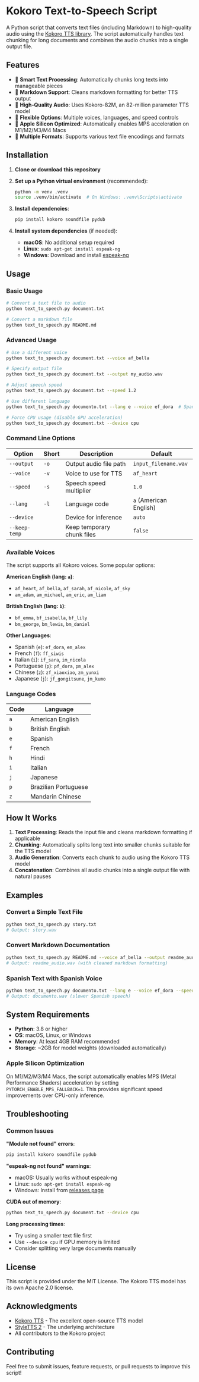 # Kokoro Text-to-Speech Script

A Python script that converts text files (including Markdown) to high-quality audio using the [Kokoro TTS library](https://github.com/hexgrad/Kokoro-82M). The script automatically handles text chunking for long documents and combines the audio chunks into a single output file.

## Features

- 🎯 **Smart Text Processing**: Automatically chunks long texts into manageable pieces
- 📝 **Markdown Support**: Cleans markdown formatting for better TTS output
- 🎵 **High-Quality Audio**: Uses Kokoro-82M, an 82-million parameter TTS model
- 🔧 **Flexible Options**: Multiple voices, languages, and speed controls
- 🚀 **Apple Silicon Optimized**: Automatically enables MPS acceleration on M1/M2/M3/M4 Macs
- 📁 **Multiple Formats**: Supports various text file encodings and formats

## Installation

1. **Clone or download this repository**

2. **Set up a Python virtual environment** (recommended):
   ```bash
   python -m venv .venv
   source .venv/bin/activate  # On Windows: .venv\Scripts\activate
   ```

3. **Install dependencies**:
   ```bash
   pip install kokoro soundfile pydub
   ```

4. **Install system dependencies** (if needed):
   - **macOS**: No additional setup required
   - **Linux**: `sudo apt-get install espeak-ng`
   - **Windows**: Download and install [espeak-ng](https://github.com/espeak-ng/espeak-ng/releases)

## Usage

### Basic Usage

```bash
# Convert a text file to audio
python text_to_speech.py document.txt

# Convert a markdown file
python text_to_speech.py README.md
```

### Advanced Usage

```bash
# Use a different voice
python text_to_speech.py document.txt --voice af_bella

# Specify output file
python text_to_speech.py document.txt --output my_audio.wav

# Adjust speech speed
python text_to_speech.py document.txt --speed 1.2

# Use different language
python text_to_speech.py documento.txt --lang e --voice ef_dora  # Spanish

# Force CPU usage (disable GPU acceleration)
python text_to_speech.py document.txt --device cpu
```

### Command Line Options

| Option | Short | Description | Default |
|--------|-------|-------------|---------|
| `--output` | `-o` | Output audio file path | `input_filename.wav` |
| `--voice` | `-v` | Voice to use for TTS | `af_heart` |
| `--speed` | `-s` | Speech speed multiplier | `1.0` |
| `--lang` | `-l` | Language code | `a` (American English) |
| `--device` | | Device for inference | `auto` |
| `--keep-temp` | | Keep temporary chunk files | `false` |

### Available Voices

The script supports all Kokoro voices. Some popular options:

**American English (lang: `a`)**:
- `af_heart`, `af_bella`, `af_sarah`, `af_nicole`, `af_sky`
- `am_adam`, `am_michael`, `am_eric`, `am_liam`

**British English (lang: `b`)**:
- `bf_emma`, `bf_isabella`, `bf_lily`
- `bm_george`, `bm_lewis`, `bm_daniel`

**Other Languages**:
- Spanish (`e`): `ef_dora`, `em_alex`
- French (`f`): `ff_siwis`
- Italian (`i`): `if_sara`, `im_nicola`
- Portuguese (`p`): `pf_dora`, `pm_alex`
- Chinese (`z`): `zf_xiaoxiao`, `zm_yunxi`
- Japanese (`j`): `jf_gongitsune`, `jm_kumo`

### Language Codes

| Code | Language |
|------|----------|
| `a` | American English |
| `b` | British English |
| `e` | Spanish |
| `f` | French |
| `h` | Hindi |
| `i` | Italian |
| `j` | Japanese |
| `p` | Brazilian Portuguese |
| `z` | Mandarin Chinese |

## How It Works

1. **Text Processing**: Reads the input file and cleans markdown formatting if applicable
2. **Chunking**: Automatically splits long text into smaller chunks suitable for the TTS model
3. **Audio Generation**: Converts each chunk to audio using the Kokoro TTS model
4. **Concatenation**: Combines all audio chunks into a single output file with natural pauses

## Examples

### Convert a Simple Text File
```bash
python text_to_speech.py story.txt
# Output: story.wav
```

### Convert Markdown Documentation
```bash
python text_to_speech.py README.md --voice af_bella --output readme_audio.wav
# Output: readme_audio.wav (with cleaned markdown formatting)
```

### Spanish Text with Spanish Voice
```bash
python text_to_speech.py documento.txt --lang e --voice ef_dora --speed 0.9
# Output: documento.wav (slower Spanish speech)
```

## System Requirements

- **Python**: 3.8 or higher
- **OS**: macOS, Linux, or Windows
- **Memory**: At least 4GB RAM recommended
- **Storage**: ~2GB for model weights (downloaded automatically)

### Apple Silicon Optimization

On M1/M2/M3/M4 Macs, the script automatically enables MPS (Metal Performance Shaders) acceleration by setting `PYTORCH_ENABLE_MPS_FALLBACK=1`. This provides significant speed improvements over CPU-only inference.

## Troubleshooting

### Common Issues

**"Module not found" errors**:
```bash
pip install kokoro soundfile pydub
```

**"espeak-ng not found" warnings**:
- macOS: Usually works without espeak-ng
- Linux: `sudo apt-get install espeak-ng`
- Windows: Install from [releases page](https://github.com/espeak-ng/espeak-ng/releases)

**CUDA out of memory**:
```bash
python text_to_speech.py document.txt --device cpu
```

**Long processing times**:
- Try using a smaller text file first
- Use `--device cpu` if GPU memory is limited
- Consider splitting very large documents manually

## License

This script is provided under the MIT License. The Kokoro TTS model has its own Apache 2.0 license.

## Acknowledgments

- [Kokoro TTS](https://github.com/hexgrad/Kokoro-82M) - The excellent open-source TTS model
- [StyleTTS 2](https://github.com/yl4579/StyleTTS2) - The underlying architecture
- All contributors to the Kokoro project

## Contributing

Feel free to submit issues, feature requests, or pull requests to improve this script!
